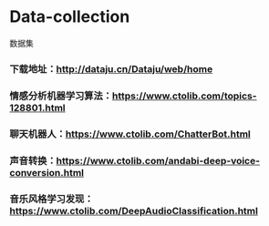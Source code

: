 # Data-collection
数据集
### 下载地址：http://dataju.cn/Dataju/web/home
### 情感分析机器学习算法：https://www.ctolib.com/topics-128801.html
### 聊天机器人：https://www.ctolib.com/ChatterBot.html
### 声音转换：https://www.ctolib.com/andabi-deep-voice-conversion.html
### 音乐风格学习发现：https://www.ctolib.com/DeepAudioClassification.html
